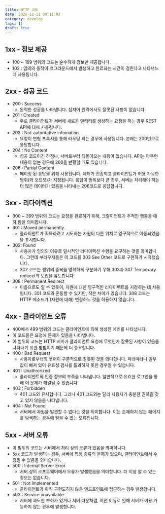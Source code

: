 ```yaml
---
title: HTTP 코드
date: 2020-11-11 00:11:93
category: develop
tags: []
draft: true
---
```


## 1xx - 정보 제공

- 100 ~ 199 범위의 코드는 순수하게 정보만 제공합니다.
- 102 : 임의의 동작이 백그라운드에서 발생하고 완료되는 시간이 걸린다고 나타낸느 데 사용됩니다.

## 2xx - 성공 코드

- 200 : Success
  - 완적한 성공을 나타냅니다. 심지어 원격에서도 잘못된 사항이 없습니다.
- 201 : Created
  - 주로 클라이언트가 서버에 새로운 엔티티를 생성하는 요청을 하는 경우 REST API에 대해 사용됩니다.
- 203 : Not-autoritative infomation
  - 요청이 변형 프록시를 통해 라우팅 되는 경우에 사용됩니다. 본래는 200번으로 응답합니다.
- 204 : No Content
  - 성공 코드이긴 하짐나, 서버로부터 되돌아오는 내용이 없습니다. API는 아무런 내용이 없는 경우에 200을 반활할 때도 있습니다.
- 206 : Partial Content
  - 페이징 된 응답을 위해 사용됩니다. 헤더가 전송되고 클라이언트가 허용 가능한 범위(와 오프셋)가 지정됩니다. 응답이 범위보다 큰 경우, 서버는 처리해야 하는 더 많은 데이터가 있음을 나타내는 206코드로 응답합니다.

## 3xx - 리다이렉션

- 300 ~ 399 범위의 코드는 요청을 완료하기 위해, 크랄이언트가 추적인 행동을 애햐 함을 의미합니다.
- 301 : Moved permanently
  - 클라이언트가 획득하려고 시도하는 자원이 다른 위치로 영구적으로 이동되었음을 표시합니다.
- 302: Found
  - 사용자가 임의의 이유로 일시적인 리다이렉션 수행을 요구하는 것을 의미합니다. 그런데 부라우저들은 이 코드를 303 See Other 코드로 구현하기 시작했습니다.
  - 302 코드는 행위의 중복을 명학하게 구분하기 우해 303과 307 Temporary redirect의 도입을 유도합니다.
- 308 : Permanent Redirect
  - 이름으로도 알 수 있듯이, 자원에 대한 영구적인 리다이렉트를 지정하는 데 사용됩니다. 301 코드와 혼동할 수 있지만, 작은 차이가 있습니다. 308 코드는 HTTP 메소드가 (자원에 대해) 변경하느 것을 허용하지 않습니다.

## 4xx - 클라이언트 오류

- 400에서 499 범위의 코드는 클라이언트에 의해 생성된 에러를 나타냅니다.
- 이 코드들은 요청에 문제가 있음을 나타냅니다.
- 이 범위의 코드는 HTTP 서버가 클라이언트 요청에 무엇인가 잘못된 사항이 있음을 나타내기 위한 방법이기 때문에 더 중요합니다.
- 400 : Bad Request
  - 사용자로부터의 욫어이 구문적으로 잘못된 것을 의미합니다. 파라미터나 일부 값이 빠져 있어 유효성 검사를 톨과하지 못한 경우일 수 있습니다.
- 401 : Unathrorized
  - 클라이언트의 인증 정보의 부족을 나타냅니다. 일반적으로 유효한 로그인을 통해 이 문제가 해결될 수 있습니다.
- 403 : Forbidden
  - 401 코드와 유사합니다. 그러나 401 코드와는 달리 사용자가 충분한 권하을 갖고 있지 않음을 나타냅니다.
- 404 : Not Found
  - 서버에서 자원을 발견할 수 없다는 것을 의미합니다. 이는 존재하지 않는 페이지를 탐색하는 경우에 얻을 수 있는 오류입니다.

## 5xx - 서버 오류

- 이 범위의 코드는 서버에서 처리 상의 오류가 있음을 의미하니다.
- 5xx 코드가 발생하는 경우, 서버에 특정 종류의 문제가 있으며, 클라이언트에서 수정될 수 없음을 의미합니다.
- 500 : Internal Server Error
  - 서버 상의 소프트웨어에서 오류가 발생했음을 의미합니다. 더 이상 알 수 있는 정보는 없습니다.
- 501 : Not Implemented
  - 클라이언트가 아직 구현도히지 않은 엔드포인트에 접근하는 경우 발생합니다.
- 503 : Service unavailable
  - 서버에 과도한 부하가 있거나 서버 다운처럼, 어떤 이유로 인해 서버가 이용 가능하지 않는 경우에 발생합니다.
